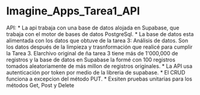 # Imagine_Apps_Tarea1_API
API:
	* La api trabaja con una base de datos alojada en Supabase, que trabaja con el motor de bases de datos PostgreSql.
	* La base de datos esta alimentada con los datos que obtuve de la tarea 3: Análisis de datos. Son los datos después de la 
	  limpieza y trasnformación que realicé para cumplir la Tarea 3. Elarchivo original de ña tarea 3 tiene más de 1'000,000 de
	  registros y la base de datos en Supabase la formé con 100 registros tomados aleatoriamente de más millon de registros 
	  originales.
	* La API usa autenticación por token por medio de la libreria de supabase.
	* El CRUD funciona a excepcion del método PUT.
	* Exsiten pruebas unitarias para los métodos Get, Post y Delete
